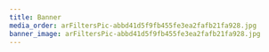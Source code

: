 ```yaml
---
title: Banner
media_order: arFiltersPic-abbd41d5f9fb455fe3ea2fafb21fa928.jpg
banner_image: arFiltersPic-abbd41d5f9fb455fe3ea2fafb21fa928.jpg
---
```



